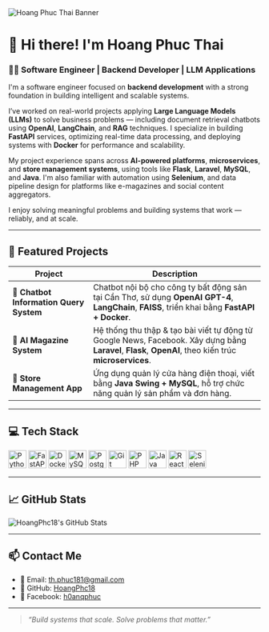 <!-- Personal Banner (có thể thay link bằng ảnh của bạn hoặc ảnh từ repo) -->
<img src="https://github.com/HoangPhc18/HoangPhc18/blob/main/banner.png" alt="Hoang Phuc Thai Banner" />

# 👋 Hi there! I'm Hoang Phuc Thai

### 👨‍💻 Software Engineer | Backend Developer | LLM Applications

I'm a software engineer focused on **backend development** with a strong foundation in building intelligent and scalable systems.

I’ve worked on real-world projects applying **Large Language Models (LLMs)** to solve business problems — including document retrieval chatbots using **OpenAI**, **LangChain**, and **RAG** techniques. I specialize in building **FastAPI** services, optimizing real-time data processing, and deploying systems with **Docker** for performance and scalability.

My project experience spans across **AI-powered platforms**, **microservices**, and **store management systems**, using tools like **Flask**, **Laravel**, **MySQL**, and **Java**. I'm also familiar with automation using **Selenium**, and data pipeline design for platforms like e-magazines and social content aggregators.

I enjoy solving meaningful problems and building systems that work — reliably, and at scale.

---

## 🌟 Featured Projects

| Project | Description |
|--------|-------------|
| **🏡 Chatbot Information Query System** | Chatbot nội bộ cho công ty bất động sản tại Cần Thơ, sử dụng **OpenAI GPT-4**, **LangChain**, **FAISS**, triển khai bằng **FastAPI + Docker**. |
| **📰 AI Magazine System** | Hệ thống thu thập & tạo bài viết tự động từ Google News, Facebook. Xây dựng bằng **Laravel**, **Flask**, **OpenAI**, theo kiến trúc **microservices**. |
| **📱 Store Management App** | Ứng dụng quản lý cửa hàng điện thoại, viết bằng **Java Swing + MySQL**, hỗ trợ chức năng quản lý sản phẩm và đơn hàng. |

---

## 💻 Tech Stack

<p align="left">
  <a href="https://www.python.org/"><img src="https://raw.githubusercontent.com/danielcranney/readme-generator/main/public/icons/skills/python-colored.svg" width="36" height="36" alt="Python" /></a>
  <a href="https://fastapi.tiangolo.com/"><img src="https://cdn.worldvectorlogo.com/logos/fastapi-1.svg" width="36" height="36" alt="FastAPI" /></a>
  <a href="https://www.docker.com/"><img src="https://raw.githubusercontent.com/danielcranney/readme-generator/main/public/icons/skills/docker-colored.svg" width="36" height="36" alt="Docker" /></a>
  <a href="https://www.mysql.com/"><img src="https://raw.githubusercontent.com/danielcranney/readme-generator/main/public/icons/skills/mysql-colored.svg" width="36" height="36" alt="MySQL" /></a>
  <a href="https://www.postgresql.org/"><img src="https://raw.githubusercontent.com/danielcranney/readme-generator/main/public/icons/skills/postgresql-colored.svg" width="36" height="36" alt="PostgreSQL" /></a>
  <a href="https://git-scm.com/"><img src="https://raw.githubusercontent.com/danielcranney/readme-generator/main/public/icons/skills/git-colored.svg" width="36" height="36" alt="Git" /></a>
  <a href="https://www.php.net/"><img src="https://raw.githubusercontent.com/danielcranney/readme-generator/main/public/icons/skills/php-colored.svg" width="36" height="36" alt="PHP" /></a>
  <a href="https://www.oracle.com/java/"><img src="https://raw.githubusercontent.com/danielcranney/readme-generator/main/public/icons/skills/java-colored.svg" width="36" height="36" alt="Java" /></a>
  <a href="https://reactjs.org/"><img src="https://raw.githubusercontent.com/danielcranney/readme-generator/main/public/icons/skills/react-colored.svg" width="36" height="36" alt="React" /></a>
  <a href="https://www.selenium.dev/"><img src="https://raw.githubusercontent.com/danielcranney/readme-generator/main/public/icons/skills/selenium-colored.svg" width="36" height="36" alt="Selenium" /></a>
</p>

---

## 📈 GitHub Stats

![HoangPhc18's GitHub Stats](https://github-readme-stats.vercel.app/api?username=HoangPhc18&show_icons=true&theme=radical)

---

## 📫 Contact Me

- 📧 Email: [th.phuc181@gmail.com](mailto:th.phuc181@gmail.com)  
- 🐙 GitHub: [HoangPhc18](https://github.com/HoangPhc18)  
- 📘 Facebook: [h0anqphuc](https://facebook.com/h0anqphuc)

---

> *“Build systems that scale. Solve problems that matter.”*
